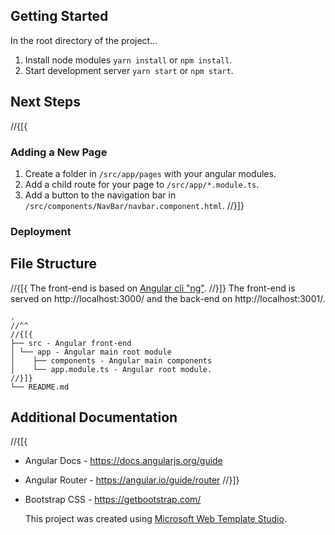 ﻿## Getting Started

In the root directory of the project...

1. Install node modules `yarn install` or `npm install`.
2. Start development server `yarn start` or `npm start`.

## Next Steps

//{[{
### Adding a New Page

1. Create a folder in `/src/app/pages` with your angular modules.
2. Add a child route for your page to `/src/app/*.module.ts`.
3. Add a button to the navigation bar in `/src/components/NavBar/navbar.component.html`.
//}]}

### Deployment

## File Structure
//{[{
The front-end is based on [Angular cli "ng"](https://cli.angular.io/).
//}]}
The front-end is served on http://localhost:3000/ and the back-end on http://localhost:3001/.

```
.
//^^
//{[{
├── src - Angular front-end
│ └── app - Angular main root module
│    ├── components - Angular main components
│    └── app.module.ts - Angular root module.
//}]}
└── README.md
```

## Additional Documentation

//{[{
- Angular Docs - https://docs.angularjs.org/guide
- Angular Router - https://angular.io/guide/router
//}]}
- Bootstrap CSS - https://getbootstrap.com/

  This project was created using [Microsoft Web Template Studio](https://github.com/Microsoft/WebTemplateStudio).
